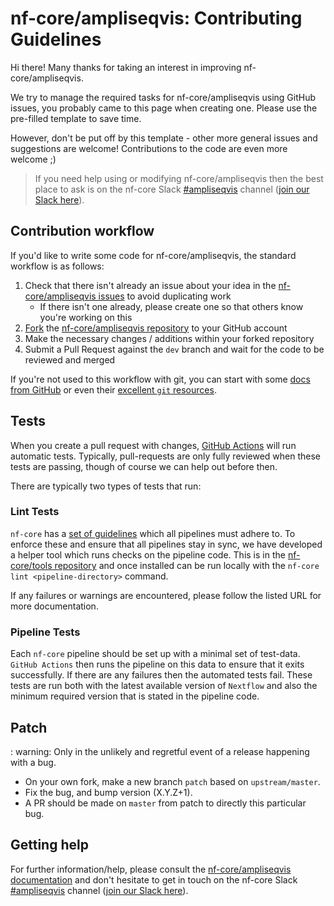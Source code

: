 # nf-core/ampliseqvis: Contributing Guidelines

Hi there!
Many thanks for taking an interest in improving nf-core/ampliseqvis.

We try to manage the required tasks for nf-core/ampliseqvis using GitHub issues, you probably came to this page when creating one.
Please use the pre-filled template to save time.

However, don't be put off by this template - other more general issues and suggestions are welcome!
Contributions to the code are even more welcome ;)

> If you need help using or modifying nf-core/ampliseqvis then the best place to ask is on the nf-core Slack [#ampliseqvis](https://nfcore.slack.com/channels/ampliseqvis) channel ([join our Slack here](https://nf-co.re/join/slack)).

## Contribution workflow

If you'd like to write some code for nf-core/ampliseqvis, the standard workflow is as follows:

1. Check that there isn't already an issue about your idea in the [nf-core/ampliseqvis issues](https://github.com/nf-core/ampliseqvis/issues) to avoid duplicating work
    * If there isn't one already, please create one so that others know you're working on this
2. [Fork](https://help.github.com/en/github/getting-started-with-github/fork-a-repo) the [nf-core/ampliseqvis repository](https://github.com/nf-core/ampliseqvis) to your GitHub account
3. Make the necessary changes / additions within your forked repository
4. Submit a Pull Request against the `dev` branch and wait for the code to be reviewed and merged

If you're not used to this workflow with git, you can start with some [docs from GitHub](https://help.github.com/en/github/collaborating-with-issues-and-pull-requests) or even their [excellent `git` resources](https://try.github.io/).

## Tests

When you create a pull request with changes, [GitHub Actions](https://github.com/features/actions) will run automatic tests.
Typically, pull-requests are only fully reviewed when these tests are passing, though of course we can help out before then.

There are typically two types of tests that run:

### Lint Tests

`nf-core` has a [set of guidelines](https://nf-co.re/developers/guidelines) which all pipelines must adhere to.
To enforce these and ensure that all pipelines stay in sync, we have developed a helper tool which runs checks on the pipeline code. This is in the [nf-core/tools repository](https://github.com/nf-core/tools) and once installed can be run locally with the `nf-core lint <pipeline-directory>` command.

If any failures or warnings are encountered, please follow the listed URL for more documentation.

### Pipeline Tests

Each `nf-core` pipeline should be set up with a minimal set of test-data.
`GitHub Actions` then runs the pipeline on this data to ensure that it exits successfully.
If there are any failures then the automated tests fail.
These tests are run both with the latest available version of `Nextflow` and also the minimum required version that is stated in the pipeline code.

## Patch

: warning: Only in the unlikely and regretful event of a release happening with a bug.

* On your own fork, make a new branch `patch` based on `upstream/master`.
* Fix the bug, and bump version (X.Y.Z+1).
* A PR should be made on `master` from patch to directly this particular bug.

## Getting help

For further information/help, please consult the [nf-core/ampliseqvis documentation](https://nf-co.re/nf-core/ampliseqvis/docs) and don't hesitate to get in touch on the nf-core Slack [#ampliseqvis](https://nfcore.slack.com/channels/ampliseqvis) channel ([join our Slack here](https://nf-co.re/join/slack)).
